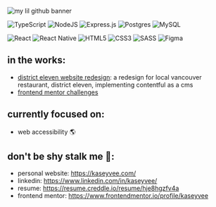 <!--
**kaseyvee/kaseyvee** is a ✨ _special_ ✨ repository because its `README.md` (this file) appears on your GitHub profile.

Here are some ideas to get you started:

- 🔭 I’m currently working on ...
- 🌱 I’m currently learning ...
- 👯 I’m looking to collaborate on ...
- 🤔 I’m looking for help with ...
- 💬 Ask me about ...
- 📫 How to reach me: ...
- 😄 Pronouns: ...
- ⚡ Fun fact: ...
-->

![my lil github banner](https://i.imgur.com/QMUUOIs.png)

![TypeScript](https://img.shields.io/badge/typescript-%23007ACC.svg?style=for-the-badge&logo=typescript&logoColor=white) ![NodeJS](https://img.shields.io/badge/node.js-6DA55F?style=for-the-badge&logo=node.js&logoColor=white) ![Express.js](https://img.shields.io/badge/express.js-%23404d59.svg?style=for-the-badge&logo=express&logoColor=%2361DAFB) ![Postgres](https://img.shields.io/badge/postgres-%23316192.svg?style=for-the-badge&logo=postgresql&logoColor=white) ![MySQL](https://img.shields.io/badge/mysql-%2300f.svg?style=for-the-badge&logo=mysql&logoColor=white)

![React](https://img.shields.io/badge/react-%2320232a.svg?style=for-the-badge&logo=react&logoColor=%2361DAFB) ![React Native](https://img.shields.io/badge/react_native-%2320232a.svg?style=for-the-badge&logo=react&logoColor=%2361DAFB) ![HTML5](https://img.shields.io/badge/html5-%23E34F26.svg?style=for-the-badge&logo=html5&logoColor=white)	![CSS3](https://img.shields.io/badge/css3-%231572B6.svg?style=for-the-badge&logo=css3&logoColor=white) ![SASS](https://img.shields.io/badge/SASS-hotpink.svg?style=for-the-badge&logo=SASS&logoColor=white)	![Figma](https://img.shields.io/badge/figma-%23F24E1E.svg?style=for-the-badge&logo=figma&logoColor=white)

## in the works:

- [district eleven website redesign](https://github.com/wagabooga/D11): a redesign for local vancouver restaurant, district eleven, implementing contentful as a cms
- [frontend mentor challenges](https://github.com/kaseyvee/frontend-mentor-challenges)

## currently focused on:

- web accessibility 🌎

## don't be shy stalk me 🌝:

- personal website: https://kaseyvee.com/
- linkedin: https://www.linkedin.com/in/kaseyvee/
- resume: https://resume.creddle.io/resume/hje8hgzfv4a
- frontend mentor: https://www.frontendmentor.io/profile/kaseyvee

